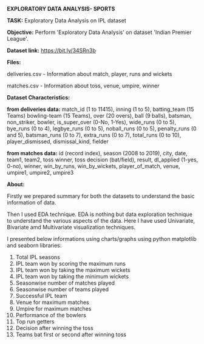 **EXPLORATORY DATA ANALYSIS- SPORTS**


**TASK:** Exploratory Data Analysis on IPL dataset

**Objective:** Perform 'Exploratory Data Analysis' on dataset 'Indian Premier League'. 


**Dataset link:** https://bit.ly/34SRn3b


**Files:** 

deliveries.csv - Information about match, player, runs and wickets

matches.csv - Information about toss, venue, umpire, winner


**Dataset Characteristics:**

**from deliveries data:**
match_id (1 to 11415), inning (1 to 5), batting_team (15 Teams) bowling-team (15 Teams), over (20 overs), ball (9 balls), batsman, non_striker, bowler, is_super_over (0-No, 1-Yes), wide_runs (0 to 5), bye_runs (0 to 4), legbye_runs (0 to 5), noball_runs (0 to 5), penalty_runs (0 and 5), batsman_runs (0 to 7), extra_runs (0 to 7), total_runs (0 to 10), player_dismissed, dismissal_kind, fielder

**from matches data:**
id (record index), season (2008 to 2019), city, date, team1, team2, toss winner, toss decision (bat/field), result, dl_applied (1-yes, 0-no), winner, win_by_runs, win_by_wickets, player_of_match, venue, umpire1, umpire2, umpire3 


**About:**

Firstly we prepared summary for both the datasets to understand the basic information of data.

Then I used EDA technique. EDA is nothing but data exploration technique to understand the various aspects of the data. Here I have used Univariate, Bivariate amd Multivariate visualization techniques.

I presented below informations using charts/graphs using python matplotlib and seaborn libraries:

1) Total IPL seasons
2) IPL team won by scoring the maximum runs
3) IPL team won by taking the maximum wickets
4) IPL team won by taking the minimum wickets
5) Seasonwise number of matches played
6) Seasonwise number of teams played
7) Successful IPL team
8) Venue for maximum matches
9) Umpire for maximum matches
10) Performance of the bowlers
11) Top run getters
12) Decision after winning the toss
13) Teams bat first or second after winning toss





